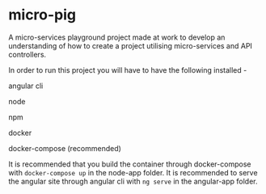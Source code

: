 # micro-pig

A micro-services playground project made at work to develop an understanding of how to create a project utilising micro-services and API controllers.

In order to run this project you will have to have the following installed -

  angular cli

  node

  npm

  docker

  docker-compose (recommended)


It is recommended that you build the container through docker-compose with `docker-compose up` in the node-app folder.
It is recommended to serve the angular site through angular cli with `ng serve` in the angular-app folder.
